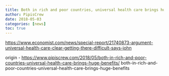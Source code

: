 ```yaml
---
title: Both in rich and poor countries, universal health care brings huge benefits
author: PipisCrew
date: 2018-05-03
categories: [news]
toc: true
---
```


https://www.economist.com/news/special-report/21740873-argument-universal-health-care-clear-getting-there-difficult-says-john

origin - https://www.pipiscrew.com/2018/05/both-in-rich-and-poor-countries-universal-health-care-brings-huge-benefits/ both-in-rich-and-poor-countries-universal-health-care-brings-huge-benefits